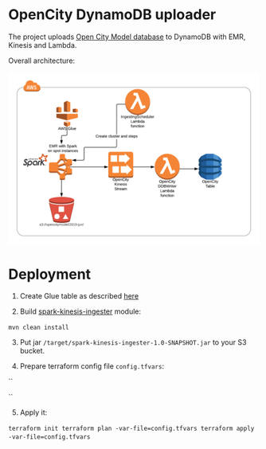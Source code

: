 # OpenCity DynamoDB uploader

The project uploads [Open City Model database](https://github.com/opencitymodel/opencitymodel) to DynamoDB with EMR, Kinesis and Lambda.

Overall architecture: 

![](./architecture.png)

# Deployment

1. Create Glue table as described [here](https://github.com/opencitymodel/opencitymodel/blob/master/examples/Query-OpenCityModel-using-AWS-Athena.md)

2. Build [spark-kinesis-ingester](./spark-kinesis-ingester/) module:

``
mvn clean install
``

3. Put jar `/target/spark-kinesis-ingester-1.0-SNAPSHOT.jar` to your S3 bucket.

4. Prepare terraform config file `config.tfvars`:

``

``

5. Apply it:

``
terraform init
terraform plan -var-file=config.tfvars
terraform apply -var-file=config.tfvars
``

